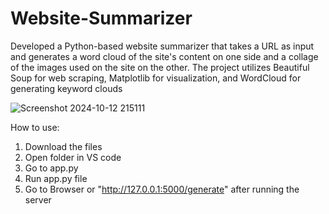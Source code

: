 # Website-Summarizer
Developed a Python-based website summarizer that takes a URL as input and generates a word cloud of the site's content on one side and a collage of the images used on the site on the other. The project utilizes Beautiful Soup for web scraping, Matplotlib for visualization, and WordCloud for generating keyword clouds

![Screenshot 2024-10-12 215111](https://github.com/user-attachments/assets/bc9530c1-b9dc-46eb-84bc-fe117bae9069)

How to use:

1. Download the files
2. Open folder in VS code
3. Go to app.py
4. Run app.py file
5. Go to Browser or "http://127.0.0.1:5000/generate" after running the server 
